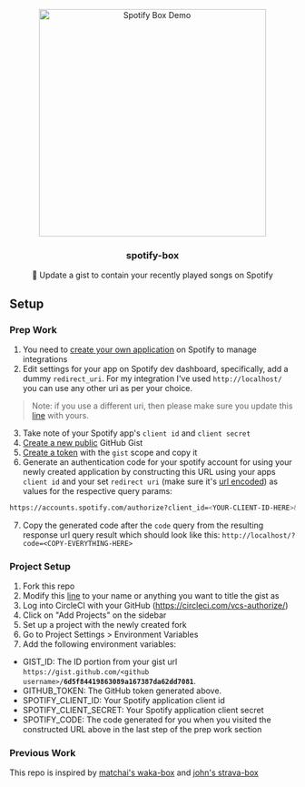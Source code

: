 <p align="center">
  <a href="https://github.com/chakrakan/spotify-box"><img src="https://github.com/chakrakan/spotify-box/blob/master/demo/demo.PNG" width="400" alt="Spotify Box Demo" /></a>
  <h3 align="center">spotify-box</h3>
  <p align="center">🎵 Update a gist to contain your recently played songs on Spotify</p>
</p>

## Setup

### Prep Work

1. You need to [create your own application](https://developer.spotify.com/dashboard/login) on Spotify to manage integrations
2. Edit settings for your app on Spotify dev dashboard, specifically, add a dummy `redirect_uri`. For my integration I've used `http://localhost/` you can use any other uri as per your choice.

> Note: if you use a different uri, then please make sure you update this [line](https://github.com/chakrakan/spotify-box/blob/9e433bcd627d02962821d9d3e36b82e53d34a4b3/index.js#L35) with yours.

3. Take note of your Spotify app's `client id` and `client secret`
4. [Create a new public](https://gist.github.com/) GitHub Gist
5. [Create a token](https://github.com/settings/tokens/new) with the `gist` scope and copy it
6. Generate an authentication code for your spotify account for using your newly created application by constructing this URL using your apps `client id` and your set `redirect uri` (make sure it's [url encoded](https://www.urlencoder.org/)) as values for the respective query params:

```sh
https://accounts.spotify.com/authorize?client_id=<YOUR-CLIENT-ID-HERE>&response_type=code&redirect_uri=http%3A%2F%2Flocalhost%2F&scope=user-top-read%20user-read-recently-played
```

7. Copy the generated code after the `code` query from the resulting response url query result which should look like this: `http://localhost/?code=<COPY-EVERYTHING-HERE>`

### Project Setup

1. Fork this repo
2. Modify this [line](https://github.com/chakrakan/spotify-box/blob/6500aa6008b125ac982dc3726e9cfa7d278a1c88/index.js#L151) to your name or anything you want to title the gist as
3. Log into CircleCI with your GitHub (https://circleci.com/vcs-authorize/)
4. Click on "Add Projects" on the sidebar
5. Set up a project with the newly created fork
6. Go to Project Settings > Environment Variables
7. Add the following environment variables:

- GIST_ID: The ID portion from your gist url `https://gist.github.com/<github username>/`**`6d5f84419863089a167387da62dd7081`**.
- GITHUB_TOKEN: The GitHub token generated above.
- SPOTIFY_CLIENT_ID: Your Spotify application client id
- SPOTIFY_CLIENT_SECRET: Your Spotify application client secret
- SPOTIFY_CODE: The code generated for you when you visited the constructed URL above in the last step of the prep work section

### Previous Work

This repo is inspired by [matchai's waka-box](https://github.com/matchai/waka-box) and [john's strava-box](https://github.com/JohnPhamous/strava-box)
